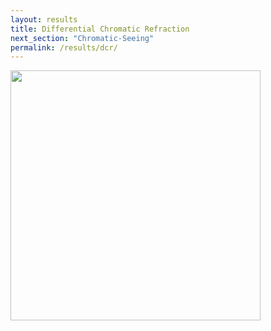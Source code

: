 ```yaml
---
layout: results
title: Differential Chromatic Refraction
next_section: "Chromatic-Seeing"
permalink: /results/dcr/
---
```


<img src="{{site.url}}/img/dR_LSST_r.png" height="400">
